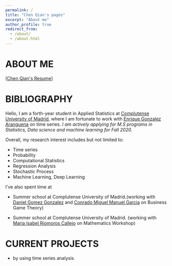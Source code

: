 ```yaml
---
permalink: /
title: "Chen Qian's pages"
excerpt: "About me"
author_profile: true
redirect_from: 
  - /about/
  - /about.html
---
```

ABOUT ME
======
\[[Chen Qian's Resume](https:/ChenQian/files/CV.pdf)\]

BIBLIOGRAPHY
======
Hello, I am a forth-year student in Applied Statistics at [Complutense University of Madrid](https://www.ucm.es/english), where I am fortunate to work with [Enrique Gonzalez Aranguena](https://scholar.google.es/citations?user=dQ10NgMAAAAJ&hl=es) on time series. *I am actively applying for M.S programs in Statistics, Data science and machine learning for Fall 2020.*

Overall, my research interest includes but not limited to:
*  Time series
*  Probability
*  Computational Statistics
*  Regression Analysis
*  Stochastic Process
*  Machine Learning, Deep Learning


I've also spent time at 
* Summer school at Complutense University of Madrid.(working with [Daniel Gomez Gonzalez](https://www.ucm.es/estadisticaycienciadatos/daniel-gomez-gonzalez-1) and [Conrado Miguel Manuel Garcia](http://worldcat.org/identities/np-manuel%20garcia,%20conrado%20miguel/) on Business Game Theory)

* Summer school at Complutense University of Madrid. (working with [Maria Isabel Riomoros Callejo](https://scholar.google.es/citations?user=LXduvVYAAAAJ&hl=es) on Mathematics Workshop)

CURRENT PROJECTS
======
* by using time series analysis
